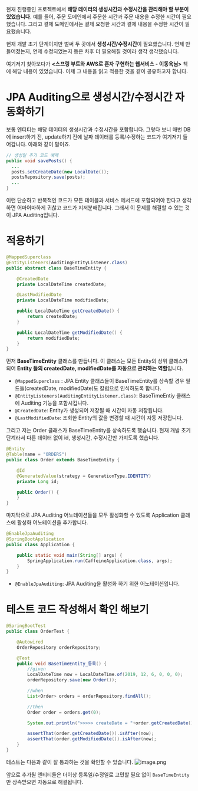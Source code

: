 
 현재 진행중인 프로젝트에서 **해당 데이터의 생성시간과 수정시간을 관리해야 할 부분이 있었습니다.**
예를 들어, 주문 도메인에서 주문한 시간과 주문 내용을 수정한 시간이 필요했습니다.
그리고 결제 도메인에서는 결제 요청한 시간과 결제 내용을 수정한 시간이 필요했습니다.

현재 개발 초기 단계이지만 벌써 두 곳에서 **생성시간/수정시간**이 필요했습니다.
언제 만들어졌는지, 언제 수정되었는지 등은 차후 더 필요해질 것이라 생각 생각했습니다.

 여기저기 찾아보다가 **<스프링 부트와 AWS로 혼자 구현하는 웹서비스 - 이동욱님>** 책에 해당 내용이 있었습니다. 이제 그 내용을 읽고 적용한 것을 같이 공유하고자 합니다.
 
 # JPA Auditing으로 생성시간/수정시간 자동화하기
 
  보통 엔티티는 해당 데이터의 생성시간과 수정시간을 포함합니다.
그렇다 보니 매번 DB에 insert하기 전, update하기 전에 날짜 데이터를 등록/수정하는 코드가 여기저기 들어갑니다. 아래와 같이 말이죠.

~~~ java
// 생성일 추가 코드 예제
public void savePosts() {
  ...
  posts.setCreateDate(new LocalDate());
  postsRepository.save(posts);
  ...
}
~~~

이런 단순하고 반복적인 코드가 모든 테이블과 서비스 메서드에 포함되어야 한다고 생각하면 어마어마하게 귀찮고 코드가 지저분해집니다. 그래서 이 문제를 해결할 수 있는 것이 JPA Auditing입니다.

# 적용하기


~~~ java
@MappedSuperclass
@EntityListeners(AuditingEntityListener.class)
public abstract class BaseTimeEntity {

    @CreatedDate
    private LocalDateTime createdDate;

    @LastModifiedDate
    private LocalDateTime modifiedDate;

    public LocalDateTime getCreatedDate() {
        return createdDate;
    }

    public LocalDateTime getModifiedDate() {
        return modifiedDate;
    }
}
~~~
 먼저 **BaseTimeEntity** 클래스를 만듭니다.
 이 클래스는 모든 Entity의 상위 클래스가 되어 **Entity 들의 createdDate, modifiedDate를 자동으로 관리하는 역할**입니다.
 
- `@MappedSuperclass` : JPA Entity 클래스들이 BaseTimeEntity를 상속할 경우 필드들(createdDate, modifiedDate)도 칼럼으로 인식하도록 합니다.
- `@EntityListeners(AuditingEntityListener.class)`: BaseTimeEntiy 클래스에 Auditing 기능을 포함시킵니다.
- `@CreatedDate`: Entity가 생성되어 저장될 때 시간이 자동 저장됩니다.
- `@LastModifiedDate`: 조회한 Entity의 값을 변경할 때 시간이 자동 저장됩니다.


그리고 저는 Order 클래스가 BaseTimeEntity를 상속하도록 했습니다.
현재 개발 초기 단계라서 다른 데이터 없이 id, 생성시간, 수정시간만 가지도록 했습니다.

~~~ java
@Entity
@Table(name = "ORDERS")
public class Order extends BaseTimeEntity {

    @Id
    @GeneratedValue(strategy = GenerationType.IDENTITY)
    private Long id;

    public Order() {
    }
}
~~~


마지막으로 JPA Auditing 어노테이션들을 모두 활성화할 수 있도록 Application 클래스에 활성화 어노테이션을 추가합니다.

~~~ java
@EnableJpaAuditing
@SpringBootApplication
public class Application {

    public static void main(String[] args) {
        SpringApplication.run(CaffeineApplication.class, args);
    }
}
~~~

- `@EnableJpaAuditing`: JPA Auditing을 활성화 하기 위한 어노테이션입니다.

# 테스트 코드 작성해서 확인 해보기


~~~ java
@SpringBootTest
public class OrderTest {

    @Autowired
    OrderRepository orderRepository;

    @Test
    public void BaseTimeEntity_등록() {
        //given
        LocalDateTime now = LocalDateTime.of(2019, 12, 6, 0, 0, 0);
        orderRepository.save(new Order());

        //when
        List<Order> orders = orderRepository.findAll();

        //then
        Order order = orders.get(0);

        System.out.println(">>>>> createDate = "+order.getCreatedDate() + ", modifiedDate = "+order.getModifiedDate());

        assertThat(order.getCreatedDate()).isAfter(now);
        assertThat(order.getModifiedDate()).isAfter(now);
    }
}
~~~

테스트는 다음과 같이 잘 통과하는 것을 확인할 수 있습니다.
![image.png](https://images.velog.io/post-images/conatuseus/047f1120-182e-11ea-88bb-b9fccacb343d/image.png)

 앞으로 추가될 엔티티들은 더이상 등록일/수정일로 고민할 필요 없이 `BaseTimeEntity`만 상속받으면 자동으로 해결됩니다.
  
